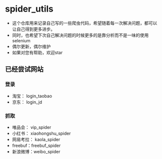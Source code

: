 # spider_utils
- 这个仓库用来记录自己写的一些爬虫代码，希望随着每一次解决问题，都可以让自己得到更多进步。
- 同时，也希望下次自己解决问题的时候更多的是靠分析而不是一味的使用selenium
- 偶尔更新，偶尔维护
- 如果对您有帮助，欢迎star

## 已经尝试网站

### 登录

- 淘宝： login_taobao
- 京东： login_jd

### 抓取

- 唯品会： vip_spider
- 小红书： xiaohongshu_spider
- 网易考拉： kaola_spider
- freebuf：freebuf_spider
- 新浪微博：weibo_spider